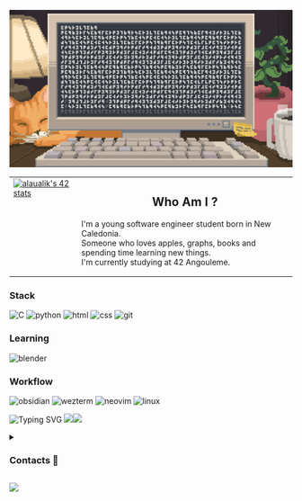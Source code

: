 ![Banner](https://github.com/tonio-chopy/tonio-chopy/blob/main/banner.gif)
<table>
 <tr>
  <td valign="top">
    <a href="https://profile.intra.42.fr/users/alaualik">
     <img src="https://badge.mediaplus.ma/water/alaualik?1337Badge=off&UM6P=off" alt="alaualik's 42 stats" />
    </a>
  </td>
  <td>
   <p>
     <h2 align="center">Who Am I ?</h2>
     I'm a young software engineer student born in New Caledonia.<br>
     Someone who loves apples, graphs, books and spending time learning new things.<br>
     I'm currently studying at 42 Angouleme.
   </p>
  </td>
    </a>
  </td>
 </tr>
</table>

### Stack
![C](https://img.shields.io/badge/c-A8B9CC?style=for-the-badge&logo=c&logoColor=%23e8934d&labelColor=%2330353b&color=%23d4c1ae) ![python](https://img.shields.io/badge/python-3776AB?style=for-the-badge&logo=python&logoColor=%23e8934d&labelColor=%2330353b&color=%23d4c1ae) ![html](https://img.shields.io/badge/html-E34F26?style=for-the-badge&logo=html5&logoColor=%23e8934d&labelColor=%2330353b&color=%23d4c1ae) ![css](https://img.shields.io/badge/css-663399?style=for-the-badge&logo=css&logoColor=%23e8934d&labelColor=%2330353b&color=%23d4c1ae) ![git](https://img.shields.io/badge/git-F05032?style=for-the-badge&logo=git&logoColor=%23e8934d&labelColor=%2330353b&color=%23d4c1ae)


### Learning
![blender](https://img.shields.io/badge/blender-E87D0D?style=for-the-badge&logo=blender&logoColor=%23e8934d&labelColor=%2330353b&color=%23d4c1ae)

### Workflow
![obsidian](https://img.shields.io/badge/obsidian-7C3AED?style=for-the-badge&logo=obsidian&logoColor=%23e8934d&labelColor=%2330353b&color=%23d4c1ae) ![wezterm](https://img.shields.io/badge/wezterm-4E49EE?style=for-the-badge&logo=wezterm&logoColor=%23e8934d&labelColor=%2330353b&color=%23d4c1ae) ![neovim](https://img.shields.io/badge/neovim-57A143?style=for-the-badge&logo=neovim&logoColor=%23e8934d&labelColor=%2330353b&color=%23d4c1ae) ![linux](https://img.shields.io/badge/linux-FCC624?style=for-the-badge&logo=linux&logoColor=%23e8934d&labelColor=%2330353b&color=%23d4c1ae)

![Typing SVG](https://readme-typing-svg.demolab.com?font=Manrope&duration=3500&pause=1000&color=%23d4c1ae&width=500&lines=FEEL+FREE+TO+REACH+ME+RIGHT+BELOW+!)
<img align="center-right" src="https://github.com/Anmol-Baranwal/Cool-GIFs-For-GitHub/assets/74038190/79258361-c121-400c-8245-600b272b1eea" width="160" /><img src="https://github.com/Anmol-Baranwal/Cool-GIFs-For-GitHub/assets/74038190/3fb2cdf6-8920-462e-87a4-95af376418aa" width="70">

<details>
<summary>
<h3>Contacts 📨</h3>
</summary>

 [![Gmail](https://img.shields.io/badge/Gmail-D14836?style=for-the-badge&logo=gmail&logoColor=%23FCC624&labelColor=%2330353b&color=%23d4c1ae)](mailto:niolaualiki@gmail.com)
[![Linkedin](https://img.shields.io/badge/linkedin-000000?style=for-the-badge&logo=42&logoColor=%23FCC624&labelColor=%2330353b&color=%23d4c1ae)](https://www.linkedin.com/in/antonio-laualiki)
[![Instagram](https://img.shields.io/badge/Instagram-%23E4405F.svg?style=for-the-badge&logo=Instagram&logoColor=%23FCC624&labelColor=%2330353b&color=%23d4c1ae)](https://www.instagram.com/tonio_llk)

</details>

[![](https://visitcount.itsvg.in/api?id=tonio-chopy&icon=9&color=1)](https://visitcount.itsvg.in)

